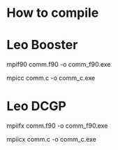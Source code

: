 # How to compile

# Leo Booster

mpif90 comm.f90 -o comm_f90.exe

mpicc comm.c -o comm_c.exe

# Leo DCGP

mpiifx comm.f90 -o comm_f90.exe

mpiicx comm.c -o comm_c.exe
